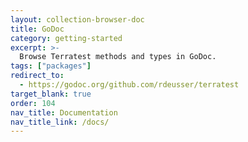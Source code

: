 ```yaml
---
layout: collection-browser-doc
title: GoDoc
category: getting-started
excerpt: >-
  Browse Terratest methods and types in GoDoc.
tags: ["packages"]
redirect_to:
  - https://godoc.org/github.com/rdeusser/terratest
target_blank: true
order: 104
nav_title: Documentation
nav_title_link: /docs/
---
```

